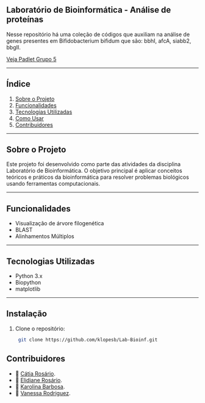 ## Laboratório de Bioinformática - Análise de proteínas 

Nesse repositório há uma coleção de códigos que auxiliam na análise de genes presentes em Bifidobacterium bifidum que são: bbhI, afcA, siabb2, bbgII. 

[Veja Padlet Grupo 5](https://padlet.com/elidianececilia1/trabalho-de-laborat-rios-de-bioinform-tica-nr4o4xa16dxgbn3l)


---

## Índice

1. [Sobre o Projeto](#sobre-o-projeto)
2. [Funcionalidades](#funcionalidades)
3. [Tecnologias Utilizadas](#tecnologias-utilizadas)
4. [Como Usar](#como-usar)
5. [Contribuidores](#contribuidores)

---

## Sobre o Projeto

Este projeto foi desenvolvido como parte das atividades da disciplina Laboratório de Bioinformática. O objetivo principal é aplicar conceitos teóricos e práticos da bioinformática para resolver problemas biológicos usando ferramentas computacionais.

---

## Funcionalidades

- Visualização de árvore filogenética
- BLAST
- Alinhamentos Múltiplos

---

## Tecnologias Utilizadas

- Python 3.x 
- Biopython
- matplotlib

---

## Instalação

1. Clone o repositório:
   ```bash
    git clone https://github.com/klopesb/Lab-Bioinf.git


## Contribuidores  

- 🧬 [Cátia Rosário](https://github.com/bluecanguru).    
- 🧬 [Elidiane Rosário](https://github.com/ely-24).  
- 🧬 [Karolina Barbosa](https://github.com/klopesb).
- 🧬 [Vanessa Rodriguez](https://github.com/VaneBR). 

